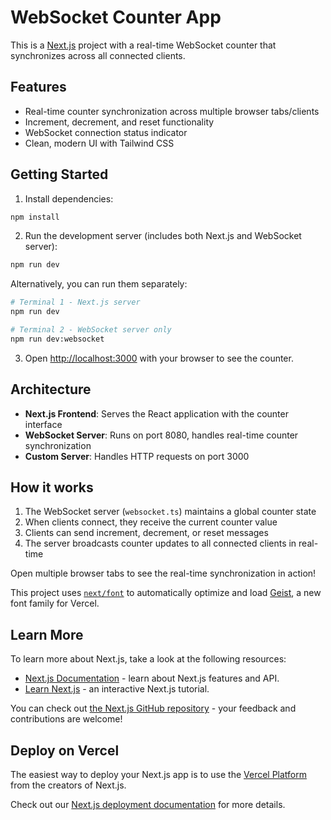 # WebSocket Counter App

This is a [Next.js](https://nextjs.org) project with a real-time WebSocket counter that synchronizes across all connected clients.

## Features

- Real-time counter synchronization across multiple browser tabs/clients
- Increment, decrement, and reset functionality
- WebSocket connection status indicator
- Clean, modern UI with Tailwind CSS

## Getting Started

1. Install dependencies:

```bash
npm install
```

2. Run the development server (includes both Next.js and WebSocket server):

```bash
npm run dev
```

Alternatively, you can run them separately:

```bash
# Terminal 1 - Next.js server
npm run dev

# Terminal 2 - WebSocket server only
npm run dev:websocket
```

3. Open [http://localhost:3000](http://localhost:3000) with your browser to see the counter.

## Architecture

- **Next.js Frontend**: Serves the React application with the counter interface
- **WebSocket Server**: Runs on port 8080, handles real-time counter synchronization
- **Custom Server**: Handles HTTP requests on port 3000

## How it works

1. The WebSocket server (`websocket.ts`) maintains a global counter state
2. When clients connect, they receive the current counter value
3. Clients can send increment, decrement, or reset messages
4. The server broadcasts counter updates to all connected clients in real-time

Open multiple browser tabs to see the real-time synchronization in action!

This project uses [`next/font`](https://nextjs.org/docs/app/building-your-application/optimizing/fonts) to automatically optimize and load [Geist](https://vercel.com/font), a new font family for Vercel.

## Learn More

To learn more about Next.js, take a look at the following resources:

- [Next.js Documentation](https://nextjs.org/docs) - learn about Next.js features and API.
- [Learn Next.js](https://nextjs.org/learn) - an interactive Next.js tutorial.

You can check out [the Next.js GitHub repository](https://github.com/vercel/next.js) - your feedback and contributions are welcome!

## Deploy on Vercel

The easiest way to deploy your Next.js app is to use the [Vercel Platform](https://vercel.com/new?utm_medium=default-template&filter=next.js&utm_source=create-next-app&utm_campaign=create-next-app-readme) from the creators of Next.js.

Check out our [Next.js deployment documentation](https://nextjs.org/docs/app/building-your-application/deploying) for more details.
